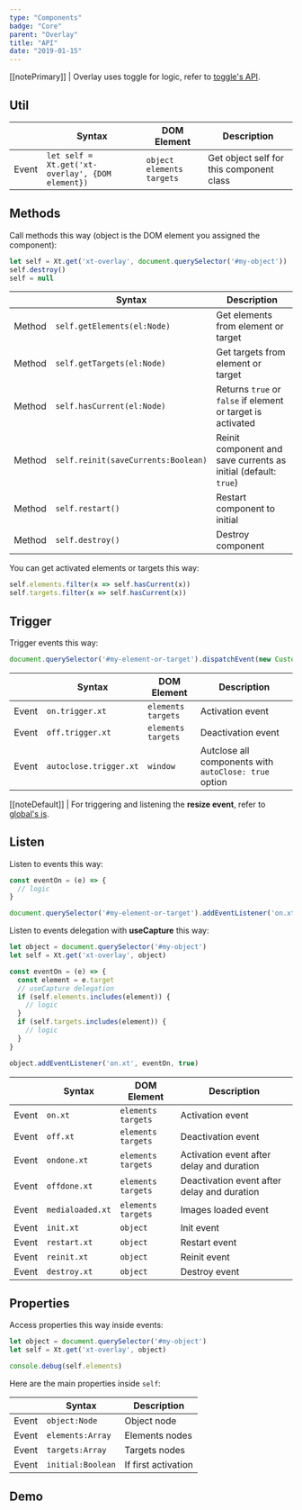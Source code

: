 ```yaml
---
type: "Components"
badge: "Core"
parent: "Overlay"
title: "API"
date: "2019-01-15"
---
```


[[notePrimary]]
| Overlay uses toggle for logic, refer to [toggle's API](/components/toggle/api).

## Util

<div class="table-scroll">

|                         | Syntax                                    | DOM Element                    | Description                   |
| ----------------------- | ----------------------------------------- | ----------------------------- | ----------------------------- |
| Event                   | `let self = Xt.get('xt-overlay', {DOM element})`       | `object` `elements` `targets` | Get object self for this component class             |

</div>

## Methods

Call methods this way (object is the DOM element you assigned the component):

```js
let self = Xt.get('xt-overlay', document.querySelector('#my-object'))
self.destroy()
self = null
```

<div class="table-scroll">

|                         | Syntax                                    | Description                   |
| ----------------------- | ----------------------------------------- | ----------------------------- |
| Method                  | `self.getElements(el:Node)`                          | Get elements from element or target             |
| Method                  | `self.getTargets(el:Node)`                          | Get targets from element or target             |
| Method                  | `self.hasCurrent(el:Node)`                          | Returns `true` or `false` if element or target is activated             |
| Method                  | `self.reinit(saveCurrents:Boolean)`       | Reinit component and save currents as initial (default: `true`)             |
| Method                  | `self.restart()`                          | Restart component to initial             |
| Method                  | `self.destroy()`              | Destroy component            |

</div>

You can get activated elements or targets this way:

```js
self.elements.filter(x => self.hasCurrent(x))
self.targets.filter(x => self.hasCurrent(x))
```

## Trigger

Trigger events this way:

```js
document.querySelector('#my-element-or-target').dispatchEvent(new CustomEvent('on.trigger.xt'))
```

<div class="table-scroll">

|                         | Syntax                                    | DOM Element                    | Description                   |
| ----------------------- | ----------------------------------------- | ----------------------------- | ----------------------------- |
| Event                   | `on.trigger.xt`       | `elements` `targets` | Activation event             |
| Event                   | `off.trigger.xt`      | `elements` `targets` | Deactivation event            |
| Event                   | `autoclose.trigger.xt`           | `window` | Autclose all components with `autoClose: true` option             |

</div>

[[noteDefault]]
| For triggering and listening the **resize event**, refer to [global's js](/components/global/js#events-resize).

## Listen

Listen to events this way:

```js
const eventOn = (e) => {
  // logic
}

document.querySelector('#my-element-or-target').addEventListener('on.xt', eventOn)
```

Listen to events delegation with **useCapture** this way:

```js
let object = document.querySelector('#my-object')
let self = Xt.get('xt-overlay', object)

const eventOn = (e) => {
  const element = e.target
  // useCapture delegation
  if (self.elements.includes(element)) {
    // logic
  }
  if (self.targets.includes(element)) {
    // logic
  }
}

object.addEventListener('on.xt', eventOn, true)
```

<div class="table-scroll">

|                         | Syntax                                    | DOM Element                    | Description                   |
| ----------------------- | ----------------------------------------- | ----------------------------- | ----------------------------- |
| Event                   | `on.xt`       | `elements` `targets` | Activation event             |
| Event                   | `off.xt`      | `elements` `targets` | Deactivation event            |
| Event                   | `ondone.xt`           | `elements` `targets` | Activation event after delay and duration             |
| Event                   | `offdone.xt`           | `elements` `targets` | Deactivation event after delay and duration             |
| Event                   | `medialoaded.xt`           | `elements` `targets` | Images loaded event            |
| Event                   | `init.xt`           | `object` | Init event             |
| Event                   | `restart.xt`           | `object` | Restart event             |
| Event                   | `reinit.xt`           | `object` | Reinit event             |
| Event                   | `destroy.xt`           | `object` | Destroy event             |

</div>

## Properties

Access properties this way inside events:

```js
let object = document.querySelector('#my-object')
let self = Xt.get('xt-overlay', object)

console.debug(self.elements)
```

Here are the main properties inside `self`:

<div class="table-scroll">

|                         | Syntax                                   | Description                   |
| ----------------------- | ---------------------------------------- | ----------------------------- |
| Event                   | `object:Node`       | Object node             |
| Event                   | `elements:Array`       | Elements nodes             |
| Event                   | `targets:Array`       | Targets nodes            |
| Event                   | `initial:Boolean`       | If first activation             |

</div>

## Demo

<demo>
  <demovanilla src="vanilla/components/overlay/events-methods">
  </demovanilla>
</demo>
